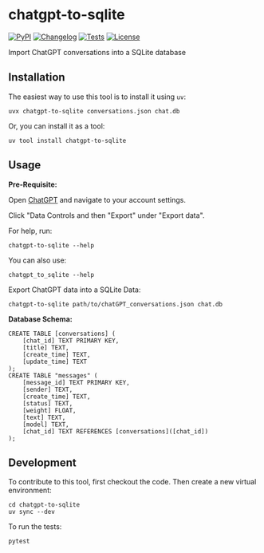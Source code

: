 # chatgpt-to-sqlite

[![PyPI](https://img.shields.io/pypi/v/chatgpt-to-sqlite.svg)](https://pypi.org/project/chatgpt-to-sqlite/)
[![Changelog](https://img.shields.io/github/v/release/Scarvy/chatgpt-to-sqlite?include_prereleases&label=changelog)](https://github.com/Scarvy/chatgpt-to-sqlite/releases)
[![Tests](https://github.com/Scarvy/chatgpt-to-sqlite/actions/workflows/test.yml/badge.svg)](https://github.com/Scarvy/chatgpt-to-sqlite/actions/workflows/test.yml)
[![License](https://img.shields.io/badge/license-Apache%202.0-blue.svg)](https://github.com/Scarvy/chatgpt-to-sqlite/blob/master/LICENSE)

Import ChatGPT conversations into a SQLite database

## Installation

The easiest way to use this tool is to install it using `uv`:

    uvx chatgpt-to-sqlite conversations.json chat.db

Or, you can install it as a tool:

    uv tool install chatgpt-to-sqlite

## Usage

**Pre-Requisite:**

Open [ChatGPT](https://chat.openai.com/) and navigate to your account settings.

Click "Data Controls and then "Export" under "Export data".

For help, run:

    chatgpt-to-sqlite --help

You can also use:

    chatgpt_to_sqlite --help

Export ChatGPT data into a SQLite Data:

    chatgpt-to-sqlite path/to/chatGPT_conversations.json chat.db

**Database Schema:**

    CREATE TABLE [conversations] (
        [chat_id] TEXT PRIMARY KEY,
        [title] TEXT,
        [create_time] TEXT,
        [update_time] TEXT
    );
    CREATE TABLE "messages" (
        [message_id] TEXT PRIMARY KEY,
        [sender] TEXT,
        [create_time] TEXT,
        [status] TEXT,
        [weight] FLOAT,
        [text] TEXT,
        [model] TEXT,
        [chat_id] TEXT REFERENCES [conversations]([chat_id])
    );

## Development

To contribute to this tool, first checkout the code. Then create a new virtual environment:

    cd chatgpt-to-sqlite
    uv sync --dev

To run the tests:

    pytest
